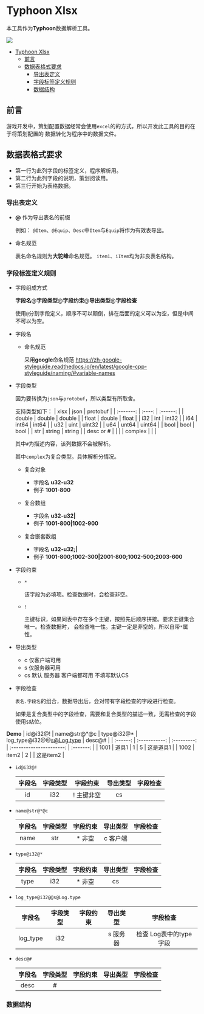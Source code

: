 # Typhoon Xlsx

本工具作为**Typhoon**数据解析工具。

![][p_xlsx2data]

- [Typhoon Xlsx](#typhoon-xlsx)
  - [前言](#前言)
  - [数据表格式要求](#数据表格式要求)
    - [导出表定义](#导出表定义)
    - [字段标签定义规则](#字段标签定义规则)
    - [数据结构](#数据结构)

## 前言

游戏开发中，策划配置数据经常会使用`excel`的的方式，所以开发此工具的目的在于将策划配置的
数据转化为程序中的数据文件。

## 数据表格式要求

- 第一行为此列字段的标签定义，程序解析用。
- 第二行为此列字段的说明，策划阅读用。
- 第三行开始为表格数据。

### 导出表定义

- **@** 作为导出表名的前缀

  例如： `@Item`、`@Equip`、`Desc`中`Item`与`Equip`将作为有效表导出。

- 命名规范

  表名命名规则为**大驼峰**命名规范。 `item1`、`iItem`均为非良表名结构。

### 字段标签定义规则

- 字段组成方式

  **字段名**@**字段类型**@**字段约束**@**导出类型**@**字段检查**

  使用`@`分割字段定义，顺序不可以颠倒，排在后面的定义可以为空，但是中间不可以为空。

- 字段名

  - 命名规范

    采用**google**命名规范 https://zh-google-styleguide.readthedocs.io/en/latest/google-cpp-styleguide/naming/#variable-names

- 字段类型

  因为要转换为`json`与`protobuf`，所以类型有所取舍。

  支持类型如下：
  |   xlsx    |  json  | protobuf |
  | :-------: | :----: | :------: |
  |  double   | double |  double  |
  |   float   | double |  float   |
  |    i32    |  int   |  int32   |
  |    i64    | int64  |  int64   |
  |    u32    |  uint  |  uint32  |
  |    u64    | unt64  |  uint64  |
  |   bool    |  bool  |   bool   |
  |    str    | string |  string  |
  | desc or # |        |          |
  |  complex  |        |          |
  
  其中`#`为描述内容，该列数据不会被解析。

  其中`complex`为复合类型。具体解析分情况。

  - 复合对象

    - 字段名 **u32-u32**
    - 例子 **1001-800**

  - 复合数组

    - 字段名 **u32-u32|**
    - 例子 **1001-800|1002-900**

  - 复合嵌套数组

    - 字段名 **u32-u32;|**
    - 例子 **1001-800;1002-300|2001-800;1002-500;2003-600**

- 字段约束

  - `*`

    该字段为必填项。检查数据时，会检查非空。

  - `!`

    主键标识，如果同表中存在多个主键，按照先后顺序拼接。要求主键集合唯一。检查数据时，
    会检查唯一性。主键一定是非空的，所以自带`*`属性。

- 导出类型

  - c   仅客户端可用
  - s   仅服务器可用
  - cs  默认 服务器 客户端都可用 不填写默认CS

- 字段检查

  `表名.字段名`的组合，数据导出后，会对带有字段检查的字段进行检查。

  如果是复合类型中的字段检查，需要和复合类型的描述一致，无需检查的字段使用`$`站位。



**Demo**
| id@i32@! | name@str@\*@c | type@i32@\* | log_type@i32@@s@Log.type |  desc@#   |
| :------: | :-----------: | :---------: | :----------------------: | :-------: |
|   1001   |     道具1     |      1      |            5             | 这是道具1 |
|   1002   |     item2     |      2      |                          | 这是item2 |

- `id@i32@!`

  | 字段名 | 字段类型 |  字段约束  | 导出类型 | 字段检查 |
  | :----: | :------: | :--------: | :------: | :------: |
  |   id   |   i32    | ! 主键非空 |    cs    |          |

- `name@str@*@c`

  | 字段名 | 字段类型 | 字段约束 | 导出类型 | 字段检查 |
  | :----: | :------: | :------: | :------: | :------: |
  |  name  |   str    |  * 非空  | c 客户端 |          |

- `type@i32@*`

  | 字段名 | 字段类型 | 字段约束 | 导出类型 | 字段检查 |
  | :----: | :------: | :------: | :------: | :------: |
  |  type  |   i32    |  * 非空  |    cs    |          |

- `log_type@i32@@s@Log.type`

  |  字段名  | 字段类型 | 字段约束 | 导出类型 |        字段检查        |
  | :------: | :------: | :------: | :------: | :--------------------: |
  | log_type |   i32    |          | s 服务器 | 检查 Log表中的type字段 |

- `desc@#`

  | 字段名 | 字段类型 | 字段约束 | 导出类型 | 字段检查 |
  | :----: | :------: | :------: | :------: | :------: |
  |  desc  |    #     |          |          |          |

### 数据结构

<!-- image -->
[p_xlsx2data]: ./doc/xlsx2data.png